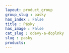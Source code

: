 ```yaml
---
layout: product_group
group_slug : pasky
has_index : False
title : Pásky
has_image : False
cat_slug : odevy-a-doplnky
slug : pasky
products:
---
```


